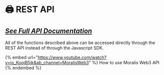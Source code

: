 # 🖨 REST API

## [_**See Full API Documentation**_](https://deep-index.moralis.io/api-docs/)

All of the functions described above can be accessed directly through the REST API instead of through the Javascript SDK.

{% embed url="https://www.youtube.com/watch?v=io_KopjB5jk&ab_channel=MoralisWeb3" %}
How to use Moralis Web3 API
{% endembed %}
